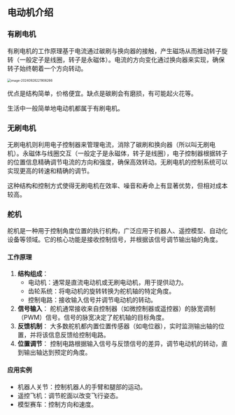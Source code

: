 ## 电动机介绍



### 有刷电机

有刷电机的工作原理基于电流通过碳刷与换向器的接触，产生磁场从而推动转子旋转（一般定子是线圈，转子是永磁体）。电流的方向变化通过换向器来实现，确保转子始终朝着一个方向转动。

<img src="D:\projects\hardware-notes\电动机介绍.assets\image-20240928221906266.png" alt="image-20240928221906266" style="zoom: 50%;" />

优点是结构简单，价格便宜。缺点是碳刷会有磨损，有可能起火花等。

生活中一般简单地电动机都属于有刷电机。



### 无刷电机

无刷电机则利用电子控制器来管理电流，消除了碳刷和换向器（所以叫无刷电机）。永磁体与线圈交互（一般定子是永磁体，转子是线圈），电子控制器根据转子的位置信息精确调节电流的方向和强度，确保高效转动。无刷电机的控制系统可以实现更高的转速和精确的调节。

这种结构和控制方式使得无刷电机在效率、噪音和寿命上有显著优势，但相对成本较高。



### 舵机

舵机是一种用于控制角度位置的执行机构，广泛应用于机器人、遥控模型、自动化设备等领域。它的核心功能是接收控制信号，并根据该信号调节输出轴的角度。

#### 工作原理

1. **结构组成**：
   - 电动机：通常是直流电动机或无刷电动机，用于提供动力。
   - 齿轮系统：将电动机的旋转转换为舵机轴的特定角度。
   - 控制电路：接收输入信号并调节电动机的转动。
2. **信号输入**： 舵机通常接收来自控制器（如微控制器或遥控器）的脉宽调制（PWM）信号。信号的脉宽决定了舵机轴的目标角度。
3. **反馈机制**： 大多数舵机都内置位置传感器（如电位器），实时监测输出轴的位置，并将该信息反馈给控制电路。
4. **位置调节**： 控制电路根据输入信号与反馈信号的差异，调节电动机的转动，直到输出轴达到预定的角度。

#### 应用实例

- 机器人关节：控制机器人的手臂和腿部的运动。
- 遥控飞机：调节舵面以改变飞行姿态。
- 模型赛车：控制方向和速度。


